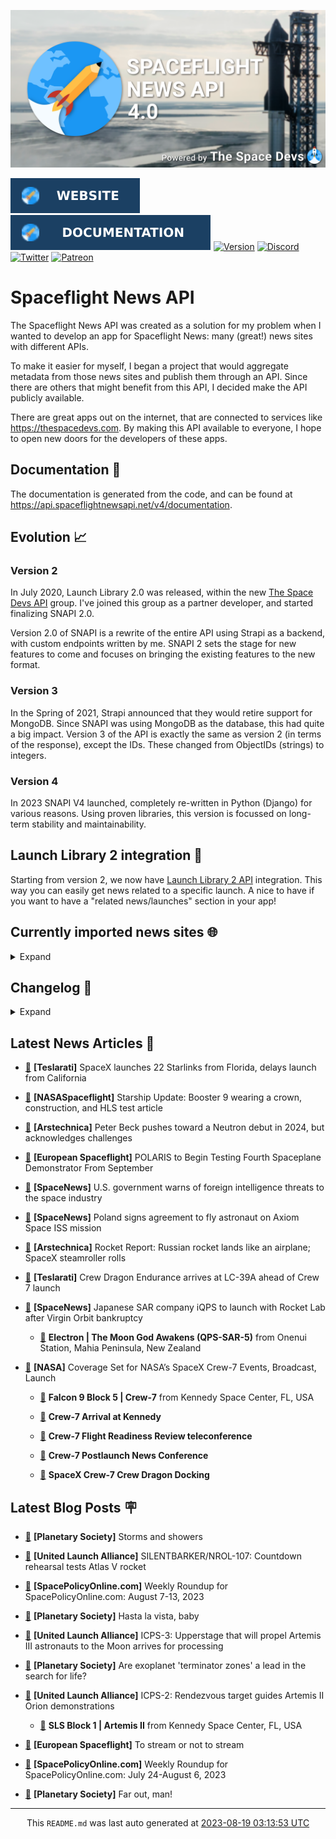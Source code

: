 ![Cover](https://raw.githubusercontent.com/TheSpaceDevs/spaceflightnewsapi/main/.github/profile/assets/snapi_poster.png)

[![Website](https://raw.githubusercontent.com/TheSpaceDevs/spaceflightnewsapi/main/.github/profile/assets/badge_snapi_website.svg)](https://spaceflightnewsapi.net/)
[![Documentation](https://raw.githubusercontent.com/TheSpaceDevs/spaceflightnewsapi/main/.github/profile/assets/badge_snapi_doc.svg)](https://api.spaceflightnewsapi.net/v4/docs)
[![Version](https://img.shields.io/github/v/release/TheSpaceDevs/spaceflightnewsapi?style=for-the-badge)](https://github.com/TheSpaceDevs/spaceflightnewsapi/releases/tag/v4.0.4)
[![Discord](https://img.shields.io/badge/Discord-%237289DA.svg?style=for-the-badge&logo=discord&logoColor=white)](https://discord.gg/p7ntkNA)
[![Twitter](https://img.shields.io/badge/Twitter-%231DA1F2.svg?style=for-the-badge&logo=Twitter&logoColor=white)](https://twitter.com/the_snapi)
[![Patreon](https://img.shields.io/badge/Patreon-F96854?style=for-the-badge&logo=patreon&logoColor=white)](https://www.patreon.com/TheSpaceDevs)

# Spaceflight News API

The Spaceflight News API was created as a solution for my problem when I wanted to develop an app for Spaceflight News: many (great!) news sites with different APIs.

To make it easier for myself, I began a project that would aggregate metadata from those news sites and publish them through an API. Since there are others that might benefit from this API, I decided make the API publicly available.

There are great apps out on the internet, that are connected to services like <https://thespacedevs.com>. By making this API available to everyone, I hope to open new doors for the developers of these apps.

## Documentation 📖

The documentation is generated from the code, and can be found at <https://api.spaceflightnewsapi.net/v4/documentation>.

## Evolution 📈

### Version 2

In July 2020, Launch Library 2.0 was released, within the new <a href="https://thespacedevs.com">The Space Devs API</a> group. I've joined this group as a partner developer, and started finalizing SNAPI 2.0.

Version 2.0 of SNAPI is a rewrite of the entire API using Strapi as a backend, with custom endpoints written by me.
SNAPI 2 sets the stage for new features to come and focuses on bringing the existing features to the new format.

### Version 3

In the Spring of 2021, Strapi announced that they would retire support for MongoDB. Since SNAPI was using MongoDB as the database, this had quite a big impact.
Version 3 of the API is exactly the same as version 2 (in terms of the response), except the IDs. These changed from ObjectIDs (strings) to integers.

### Version 4
In 2023 SNAPI V4 launched, completely re-written in Python (Django) for various reasons.
Using proven libraries, this version is focussed on long-term stability and maintainability.

## Launch Library 2 integration 🚀

Starting from version 2, we now have <a href="https://thespacedevs.com/llapi">Launch Library 2 API</a> integration. This way you can easily get news related to a specific launch.
A nice to have if you want to have a "related news/launches" section in your app!

## Currently imported news sites 🌐

<details>
<summary>Expand</summary>

- AmericaSpace
- Arstechnica
- Blue Origin
- CNBC
- ESA
- ElonX
- Euronews
- European Spaceflight
- Jet Propulsion Laboratory
- NASA
- NASASpaceflight
- National Geographic
- National Space Society
- Phys
- Planetary Society
- Reuters
- Space.com
- SpaceFlight Insider
- SpaceNews
- SpacePolicyOnline.com
- SpaceX
- Spaceflight Now
- SyFy
- TechCrunch
- Teslarati
- The Drive
- The Japan Times
- The Launch Pad
- The National
- The New York Times
- The Space Devs
- The Space Review
- The Verge
- The Wall Street Journal
- United Launch Alliance
- Virgin Galactic


</details>

## Changelog 📝
<details>
<summary>Expand</summary>

# V4.0.0

- Rewritten in Python and Django.

# V3.4.0

- Package updates
- Sentry fixes

# V3.0.0

- Package updates

### V3.2.0

- Various Sentry issues fixed

### V3.1.0

- Strapi updates
- Sentry updates
- Admin interface updates

### V3.0.0

- Switch to use Postgres as database

### V2.3.0

- The lost "article per (LL2) event" endpoint is back
- Changed the G4L logo on the site
- Added Sentry again, via the new Strapi plugin
- Changed from amqplib to amqp-connection-manager
- Updated to Strapi 3.5.3

### v2.2.0

- Dependency updates
- Code cleanup
- Admin side of things

### v2.1.0

- Backend changes on how new content is processed
- Package updates

### v2.0.0

- Complete rewrite of the app, focusing on existing features

</details>



## Latest News Articles 📰
- <a href="https://www.teslarati.com/spacex-launches-22-starlinks/" >🔗</a> **[Teslarati]** SpaceX launches 22 Starlinks from Florida, delays launch from California


- <a href="https://www.nasaspaceflight.com/2023/08/starship-update-aug-23/" >🔗</a> **[NASASpaceflight]** Starship Update: Booster 9 wearing a crown, construction, and HLS test article


- <a href="https://arstechnica.com/space/2023/08/rocket-lab-pivoting-to-downrange-neutron-landings-to-meet-customer-demand/" >🔗</a> **[Arstechnica]** Peter Beck pushes toward a Neutron debut in 2024, but acknowledges challenges


- <a href="https://europeanspaceflight.com/polaris-to-begin-testing-fourth-spaceplane-demonstrator-from-september/" >🔗</a> **[European Spaceflight]** POLARIS to Begin Testing Fourth Spaceplane Demonstrator From September


- <a href="https://spacenews.com/u-s-government-warns-of-foreign-intelligence-threats-to-the-space-industry/" >🔗</a> **[SpaceNews]** U.S. government warns of foreign intelligence threats to the space industry


- <a href="https://spacenews.com/poland-signs-agreement-to-fly-astronaut-on-axiom-space-iss-mission/" >🔗</a> **[SpaceNews]** Poland signs agreement to fly astronaut on Axiom Space ISS mission


- <a href="https://arstechnica.com/space/2023/08/rocket-report-europes-final-countdown-for-2023-sls-to-carry-more-cubesats/" >🔗</a> **[Arstechnica]** Rocket Report: Russian rocket lands like an airplane; SpaceX steamroller rolls


- <a href="https://www.teslarati.com/crew-dragon-endurance-arrives-lc-39a-ahead-crew-7-launch/" >🔗</a> **[Teslarati]** Crew Dragon Endurance arrives at LC-39A ahead of Crew 7 launch


- <a href="https://spacenews.com/japanese-sar-company-iqps-to-launch-with-rocket-lab-after-virgin-orbit-bankruptcy/" >🔗</a> **[SpaceNews]** Japanese SAR company iQPS to launch with Rocket Lab after Virgin Orbit bankruptcy


  - <a href="https://go4liftoff.com/launch/id/2918b5f6-1340-4c73-bb75-4f9b5e16999f" >🚀</a> **Electron | The Moon God Awakens (QPS-SAR-5)** from Onenui Station, Mahia Peninsula, New Zealand



- <a href="http://www.nasa.gov/press-release/coverage-set-for-nasa-s-spacex-crew-7-events-broadcast-launch" >🔗</a> **[NASA]** Coverage Set for NASA’s SpaceX Crew-7 Events, Broadcast, Launch


  - <a href="https://go4liftoff.com/launch/id/1caacff9-837e-493b-afd4-4da54eeccdf2" >🚀</a> **Falcon 9 Block 5 | Crew-7** from Kennedy Space Center, FL, USA




  - <a href="https://go4liftoff.com/event/id/851" >📆</a> **Crew-7 Arrival at Kennedy**

  - <a href="https://go4liftoff.com/event/id/852" >📆</a> **Crew-7 Flight Readiness Review teleconference**

  - <a href="https://go4liftoff.com/event/id/853" >📆</a> **Crew-7 Postlaunch News Conference**

  - <a href="https://go4liftoff.com/event/id/768" >📆</a> **SpaceX Crew-7 Crew Dragon Docking**




## Latest Blog Posts 🪧

- <a href="https://www.planetary.org/the-downlink/storms-and-showers" >🔗</a> **[Planetary Society]** Storms and showers


- <a href="https://blog.ulalaunch.com/blog/silentbarker/nrol-107-countdown-rehearsal-tests-atlas-v" >🔗</a> **[United Launch Alliance]** SILENTBARKER/NROL-107: Countdown rehearsal tests Atlas V rocket


- <a href="https://spacepolicyonline.com/news/weekly-roundup-for-spacepolicyonline-com-august-7-13-2023/" >🔗</a> **[SpacePolicyOnline.com]** Weekly Roundup for SpacePolicyOnline.com: August 7-13, 2023


- <a href="https://www.planetary.org/the-downlink/hasta-la-vista-baby" >🔗</a> **[Planetary Society]** Hasta la vista, baby


- <a href="https://blog.ulalaunch.com/blog/icps-3-upperstage-that-will-propel-artemis-iii-astronauts-to-the-moon-arrives-for-processing" >🔗</a> **[United Launch Alliance]** ICPS-3: Upperstage that will propel Artemis III astronauts to the Moon arrives for processing


- <a href="https://www.planetary.org/articles/exoplanet-terminator-zones-search-for-life" >🔗</a> **[Planetary Society]** Are exoplanet 'terminator zones' a lead in the search for life?


- <a href="https://blog.ulalaunch.com/blog/icps-2-orion-will-observe-upper-stage-after-launch" >🔗</a> **[United Launch Alliance]** ICPS-2: Rendezvous target guides Artemis II Orion demonstrations


  - <a href="https://go4liftoff.com/launch/id/41699701-2ef4-4b0c-ac9d-6757820cde87" >🚀</a> **SLS Block 1 | Artemis II** from Kennedy Space Center, FL, USA



- <a href="https://europeanspaceflight.substack.com/p/to-stream-or-not-to-stream" >🔗</a> **[European Spaceflight]** To stream or not to stream


- <a href="https://spacepolicyonline.com/news/weekly-roundup-for-spacepolicyonline-com-july-24-august-6-2023/" >🔗</a> **[SpacePolicyOnline.com]** Weekly Roundup for SpacePolicyOnline.com: July 24-August 6, 2023


- <a href="https://www.planetary.org/the-downlink/far-out-man" >🔗</a> **[Planetary Society]** Far out, man!




<hr>
  <div align="center">
  This <code>README.md</code> was last auto generated at <a href="https://www.timeanddate.com/worldclock/fixedtime.html?iso=20230819T031353">2023-08-19 03:13:53 UTC</a>
  <br>
</div>